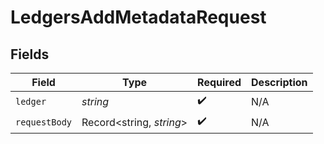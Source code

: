 # LedgersAddMetadataRequest


## Fields

| Field                    | Type                     | Required                 | Description              |
| ------------------------ | ------------------------ | ------------------------ | ------------------------ |
| `ledger`                 | *string*                 | :heavy_check_mark:       | N/A                      |
| `requestBody`            | Record<string, *string*> | :heavy_check_mark:       | N/A                      |